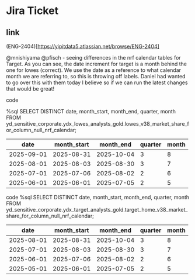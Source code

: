 # Jira Ticket

## link
(ENG-2404)[https://yipitdata5.atlassian.net/browse/ENG-2404]

@mnishiyama @pfisch - seeing differences in the nrf calendar tables for Target. As you can see, the date increment for target is a month behind the one for lowes (correct). We use the date as a reference to what calendar month we are referring to, so this is throwing off labels. Daniel had wanted to go over this with them today I believe so if we can run the latest changes that would be great!

code

%sql SELECT DISTINCT date, month_start, month_end, quarter, month FROM yd_sensitive_corporate.ydx_lowes_analysts_gold.lowes_v38_market_share_for_column_null_nrf_calendar;

| date       | month_start | month_end  | quarter | month |
|-------------|-------------|------------|----------|--------|
| 2025-09-01  | 2025-08-31  | 2025-10-04 | 3        | 8      |
| 2025-08-01  | 2025-08-03  | 2025-08-30 | 3        | 7      |
| 2025-07-01  | 2025-07-06  | 2025-08-02 | 2        | 6      |
| 2025-06-01  | 2025-06-01  | 2025-07-05 | 2        | 5      |



code
%sql SELECT DISTINCT date, month_start, month_end, quarter, month FROM yd_sensitive_corporate.ydx_target_analysts_gold.target_home_v38_market_share_for_column_null_nrf_calendar;

| date       | month_start | month_end  | quarter | month |
|-------------|-------------|------------|----------|--------|
| 2025-08-01  | 2025-08-31  | 2025-10-04 | 3        | 8      |
| 2025-07-01  | 2025-08-03  | 2025-08-30 | 3        | 7      |
| 2025-06-01  | 2025-07-06  | 2025-08-02 | 2        | 6      |
| 2025-05-01  | 2025-06-01  | 2025-07-05 | 2        | 5      |
